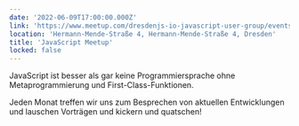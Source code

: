 ```yaml
---
date: '2022-06-09T17:00:00.000Z'
link: 'https://www.meetup.com/dresdenjs-io-javascript-user-group/events/wwdfrqydcjbmb/'
location: 'Hermann-Mende-Straße 4, Hermann-Mende-Straße 4, Dresden'
title: 'JavaScript Meetup'
locked: false
---
```

JavaScript ist besser als gar keine Programmiersprache ohne Metaprogrammierung und First-Class-Funktionen.

Jeden Monat treffen wir uns zum Besprechen von aktuellen Entwicklungen und lauschen Vorträgen und kickern und quatschen!
